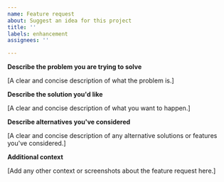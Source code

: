 ```yaml
---
name: Feature request
about: Suggest an idea for this project
title: ''
labels: enhancement
assignees: ''

---
```


**Describe the problem you are trying to solve**

[A clear and concise description of what the problem is.]

**Describe the solution you'd like**

[A clear and concise description of what you want to happen.]

**Describe alternatives you've considered**

[A clear and concise description of any alternative solutions or features you've considered.]

**Additional context**

[Add any other context or screenshots about the feature request here.]
